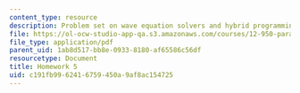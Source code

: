 ```yaml
---
content_type: resource
description: Problem set on wave equation solvers and hybrid programming.
file: https://ol-ocw-studio-app-qa.s3.amazonaws.com/courses/12-950-parallel-programming-for-multicore-machines-using-openmp-and-mpi-january-iap-2010/c191fb9962416759450a9af8ac154725_MIT12_950IAP10_hw5.pdf
file_type: application/pdf
parent_uid: 1ab8d517-bb8e-0933-8180-af65586c56df
resourcetype: Document
title: Homework 5
uid: c191fb99-6241-6759-450a-9af8ac154725
---
```

